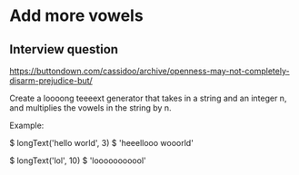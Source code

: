 # Add more vowels

## Interview question

https://buttondown.com/cassidoo/archive/openness-may-not-completely-disarm-prejudice-but/

Create a loooong teeeext generator that takes in a string and an integer n, and multiplies the vowels in the string by n.

Example:

$ longText('hello world', 3)
$ 'heeellooo wooorld'

$ longText('lol', 10)
$ 'looooooooool'

